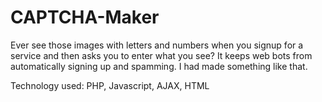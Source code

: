 # CAPTCHA-Maker

Ever see those images with letters and numbers when you signup for a service and then asks you to enter what you see? It keeps web bots from automatically signing up and spamming. I had made something like that.

Technology used: PHP, Javascript, AJAX, HTML
